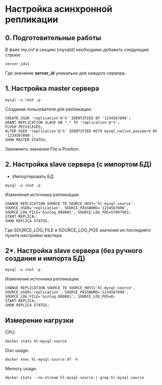 # Настройка асинхронной репликации

## 0. Подготовительные работы
В файл my.cnf в секцию [mysqld] необходимо добавить следующие строки:
```
server_id=1
```

Где значение **server_id** уникально для каждого сервера.

## 1. Настройка master сервера
```
mysql -u root -p
```

Создание пользователя для репликации:
```
CREATE USER 'replication'@'%' IDENTIFIED BY '1234567890';
GRANT REPLICATION SLAVE ON *.* TO 'replication'@'%';
FLUSH PRIVILEGES;
ALTER USER 'replication'@'%' IDENTIFIED WITH mysql_native_password BY '1234567890';
SHOW MASTER STATUS;
```
Запомнить значения File и Position.

## 2. Настройка slave сервера (с импортом БД)
* Импортировать БД

```
mysql -u root -p
```

Изменения источника репликации:
```
CHANGE REPLICATION SOURCE TO SOURCE_HOST='hl-mysql-source', SOURCE_USER='replication', SOURCE_PASSWORD='1234567890', SOURCE_LOG_FILE='binlog.000003', SOURCE_LOG_POS=57897983;
START REPLICA;
SHOW REPLICA STATUS;
```
Где SOURCE_LOG_FILE и SOURCE_LOG_POS значения из последнего пункта настройки мастера

## 2*. Настройка slave сервера (без ручного создания и импорта БД)
```
mysql -u root -p
```

Изменения источника репликации:
```
CHANGE REPLICATION SOURCE TO SOURCE_HOST='hl-mysql-source', SOURCE_USER='replication', SOURCE_PASSWORD='1234567890', SOURCE_LOG_FILE='binlog.000001', SOURCE_LOG_POS=0;
START REPLICA;
SHOW REPLICA STATUS;
```

## Измерение нагрузки

CPU:
```
docker stats hl-mysql-source
```

Disc usage:
```
docker exec hl-mysql-source df -h
```

Memory usage:
```
docker stats --no-stream hl-mysql-source | grep hl-mysql-source
```
 
